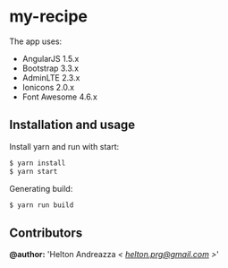 # my-recipe

The app uses:

- AngularJS 1.5.x
- Bootstrap 3.3.x
- AdminLTE 2.3.x
- Ionicons 2.0.x
- Font Awesome 4.6.x

## Installation and usage

Install yarn and run with start:
```bash
$ yarn install
$ yarn start
```

Generating build:
```bash
$ yarn run build
```

## Contributors  

**@author:** 'Helton Andreazza *< [helton.prg@gmail.com](mailto:helton.prg@gmail.com) >*'   